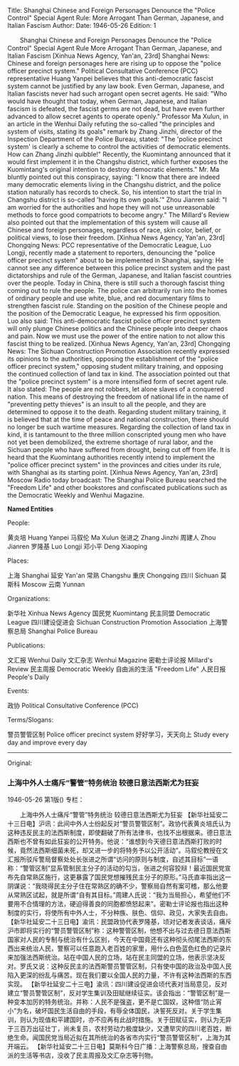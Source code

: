 Title: Shanghai Chinese and Foreign Personages Denounce the "Police Control" Special Agent Rule: More Arrogant Than German, Japanese, and Italian Fascism
Author:
Date: 1946-05-26
Edition: 1

　　Shanghai Chinese and Foreign Personages Denounce the "Police Control" Special Agent Rule
    More Arrogant Than German, Japanese, and Italian Fascism
    [Xinhua News Agency, Yan'an, 23rd] Shanghai News: Chinese and foreign personages here are rising up to oppose the "police officer precinct system." Political Consultative Conference (PCC) representative Huang Yanpei believes that this anti-democratic fascist system cannot be justified by any law book. Even German, Japanese, and Italian fascists never had such arrogant open secret agents. He said: "Who would have thought that today, when German, Japanese, and Italian fascism is defeated, the fascist germs are not dead, but have even further advanced to allow secret agents to operate openly." Professor Ma Xulun, in an article in the Wenhui Daily refuting the so-called "the principles and system of visits, stating its goals" remark by Zhang Jinzhi, director of the Inspection Department of the Police Bureau, stated: "The 'police precinct system' is clearly a scheme to control the activities of democratic elements. How can Zhang Jinzhi quibble!" Recently, the Kuomintang announced that it would first implement it in the Changshu district, which further exposes the Kuomintang's original intention to destroy democratic elements." Mr. Ma bluntly pointed out this conspiracy, saying: "I know that there are indeed many democratic elements living in the Changshu district, and the police station naturally has records to check. So, his intention to start the trial in Changshu district is so-called 'having its own goals.'" Zhou Jianren said: "I am worried for the authorities and hope they will not use unreasonable methods to force good compatriots to become angry." The Millard's Review also pointed out that the implementation of this system will cause all Chinese and foreign personages, regardless of race, skin color, belief, or political views, to lose their freedom.
    [Xinhua News Agency, Yan'an, 23rd] Chongqing News: PCC representative of the Democratic League, Luo Longji, recently made a statement to reporters, denouncing the "police officer precinct system" about to be implemented in Shanghai, saying: He cannot see any difference between this police precinct system and the past dictatorships and rule of the German, Japanese, and Italian fascist countries over the people. Today in China, there is still such a thorough fascist thing coming out to rule the people. The police can arbitrarily run into the homes of ordinary people and use white, blue, and red documentary films to strengthen fascist rule. Standing on the position of the Chinese people and the position of the Democratic League, he expressed his firm opposition. Luo also said: This anti-democratic fascist police officer precinct system will only plunge Chinese politics and the Chinese people into deeper chaos and pain. Now we must use the power of the entire nation to not allow this fascist thing to be realized.
    [Xinhua News Agency, Yan'an, 23rd] Chongqing News: The Sichuan Construction Promotion Association recently expressed its opinions to the authorities, opposing the establishment of the "police officer precinct system," opposing student military training, and opposing the continued collection of land tax in kind. The association pointed out that the "police precinct system" is a more intensified form of secret agent rule. It also stated: The people are not robbers, let alone slaves of a conquered nation. This means of destroying the freedom of national life in the name of "preventing petty thieves" is an insult to all the people, and they are determined to oppose it to the death. Regarding student military training, it is believed that at the time of peace and national construction, there should no longer be such wartime measures. Regarding the collection of land tax in kind, it is tantamount to the three million conscripted young men who have not yet been demobilized, the extreme shortage of rural labor, and the Sichuan people who have suffered from drought, being cut off from life. It is heard that the Kuomintang authorities recently intend to implement the "police officer precinct system" in the provinces and cities under its rule, with Shanghai as its starting point.
    [Xinhua News Agency, Yan'an, 23rd] Moscow Radio today broadcast: The Shanghai Police Bureau searched the "Freedom Life" and other bookstores and confiscated publications such as the Democratic Weekly and Wenhui Magazine.

**Named Entities**

People:

黄炎培  Huang Yanpei
马叙伦  Ma Xulun
张进之  Zhang Jinzhi
周建人  Zhou Jianren
罗隆基  Luo Longji
邓小平  Deng Xiaoping

Places:

上海  Shanghai
延安  Yan'an
常熟  Changshu
重庆  Chongqing
四川  Sichuan
莫斯科  Moscow
云南  Yunnan

Organizations:

新华社  Xinhua News Agency
国民党  Kuomintang
民主同盟  Democratic League
四川建设促进会  Sichuan Construction Promotion Association
上海警察总局  Shanghai Police Bureau

Publications:

文汇报  Wenhui Daily
文汇杂志  Wenhui Magazine
密勒士评论报  Millard's Review
民主周报  Democratic Weekly
自由派的生活  "Freedom Life"
人民日报    People's Daily

Events:

政协  Political Consultative Conference (PCC)

Terms/Slogans:

警员警管区制  Police officer precinct system
好好学习，天天向上  Study every day and improve every day



<hr /> 

Original: 


### 上海中外人士痛斥“警管”特务统治  较德日意法西斯尤为狂妄

1946-05-26
第1版()
专栏：

　　上海中外人士痛斥“警管”特务统治
    较德日意法西斯尤为狂妄
    【新华社延安二十三日电】沪讯：此间中外人士纷起反对“警员警管区制”。政协代表黄炎培氏认为这种违反民主的法西斯制度，即使翻破了所有法律书，也找不出根据来。德日意法西斯也不曾有如此狂妄的公开特务。他说：“谁想到今天德日意法西斯打败的时候，竟然法西斯细菌未死，却又进一步的将特务予以公开活动”。马叙伦教授在文汇报所驳斥警局督察处处长张进之所谓“访问的原则与制度，自述其目标”一语称：“警管区制”显系管制民主分子的活动的勾当，张进之何容狡辩！最近国民党宣布先自常熟区施行，这更暴露了国民党想摧残民主分子的原形。”马氏直率指出这一阴谋说：“我晓得民主分子住在常熟区的确不少，警察局自然有案可稽，那么他要从常熟区试起，就是所谓“自有其目标。”周建人氏说：“我为当局担心，希望他们不要用不合情理的方法，硬迫得善良的同胞都愤怒起来”。密勒士评论报也指出这种制度的实行，将使所有中外人士，不分种族、肤色、信仰、政见，大家失去自由。
    【新华社延安二十三日电】渝讯：民盟政协代表罗隆基，顷对记者发表谈话，痛斥沪市即将实行的“警员警管区制”称：这种警管区制，他想不出与过去德日意法西斯国家对人民的专制与统治有什么区别，今天在中国竟还有这种彻头彻尾法西斯的东西出来统治人民，警察可以任意跑入老百姓的家里，用什么白色蓝色红色的记录片来加强法西斯统治。站在中国人民的立场，站在民主同盟的立场，他表示坚决反对。罗氏又说：这种反民主的法西斯警员警管区制，只有使中国的政治及中国人民陷入更深的纷乱与痛苦。现在我们要以全国人民的力量，不许有这种法西斯的东西实现。
    【新华社延安二十三电】渝讯：四川建设促进会顷代表对当局意见，反对建立“警员警管区制”，反对学生集训及田赋继续征实。该会指出：“警管区制”是一种变本加厉的特务统治。并称：人民不是强盗，更不是亡国奴，这种借“防止宵小”为名，破坏国民生活自由的手段，有辱全体国民，决誓死反对。关于学生集训，则认为现值和平建国时，亦不应再有此战时措施。关于田赋征实，则认为无异于三百万出征壮丁，尚未复员，农村劳动力极度缺少，又遭旱灾的四川老百姓，断绝生命。闻国民党当局近拟在其所统治的各省市内实行“警员警管区制”，上海为其开端云。
    【新华社延安二十三日电】莫斯科今日广播：上海警察总局，搜查自由派的生活等书店，没收了民主周报及文汇杂志等刊物。
